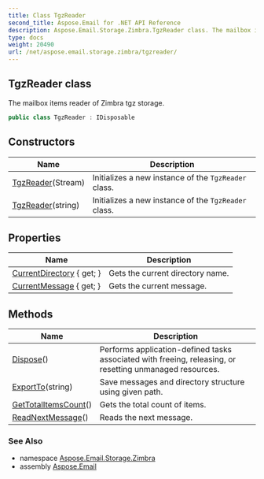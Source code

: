 ```yaml
---
title: Class TgzReader
second_title: Aspose.Email for .NET API Reference
description: Aspose.Email.Storage.Zimbra.TgzReader class. The mailbox items reader of Zimbra tgz storage
type: docs
weight: 20490
url: /net/aspose.email.storage.zimbra/tgzreader/
---
```

## TgzReader class

The mailbox items reader of Zimbra tgz storage.

```csharp
public class TgzReader : IDisposable
```

## Constructors

| Name | Description |
| --- | --- |
| [TgzReader](tgzreader/#constructor)(Stream) | Initializes a new instance of the `TgzReader` class. |
| [TgzReader](tgzreader/#constructor_1)(string) | Initializes a new instance of the `TgzReader` class. |

## Properties

| Name | Description |
| --- | --- |
| [CurrentDirectory](../../aspose.email.storage.zimbra/tgzreader/currentdirectory/) { get; } | Gets the current directory name. |
| [CurrentMessage](../../aspose.email.storage.zimbra/tgzreader/currentmessage/) { get; } | Gets the current message. |

## Methods

| Name | Description |
| --- | --- |
| [Dispose](../../aspose.email.storage.zimbra/tgzreader/dispose/)() | Performs application-defined tasks associated with freeing, releasing, or resetting unmanaged resources. |
| [ExportTo](../../aspose.email.storage.zimbra/tgzreader/exportto/)(string) | Save messages and directory structure using given path. |
| [GetTotalItemsCount](../../aspose.email.storage.zimbra/tgzreader/gettotalitemscount/)() | Gets the total count of items. |
| [ReadNextMessage](../../aspose.email.storage.zimbra/tgzreader/readnextmessage/)() | Reads the next message. |

### See Also

* namespace [Aspose.Email.Storage.Zimbra](../../aspose.email.storage.zimbra/)
* assembly [Aspose.Email](../../)


